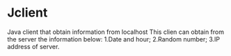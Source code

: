 # Jclient
Java client that obtain information from localhost
This clien can obtain from the server the information below:
1.Date and hour;
2.Random number;
3.IP address of server.
